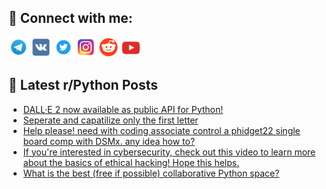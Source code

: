 ## 🔎 Connect with me:
[<img src="https://github.com/bullbesh/bullbesh/blob/main/images/Telegram.png" width="32" height="32" />](https://t.me/bullbesh)
[<img src="https://github.com/bullbesh/bullbesh/blob/main/images/VK.png" width="32" height="32" />](https://vk.com/bullbesh)
[<img src="https://github.com/bullbesh/bullbesh/blob/main/images/Twitter.png" width="32" height="32" />](https://twitter.com/bullbesh1)
[<img src="https://github.com/bullbesh/bullbesh/blob/main/images/Instagram.png" width="32" height="32" />](https://www.instagram.com/bullbesh)
[<img src="https://github.com/bullbesh/bullbesh/blob/main/images/Reddit.png" width="32" height="32" />](https://www.reddit.com/user/bullbesh)
[<img src="https://github.com/bullbesh/bullbesh/blob/main/images/YouTube.png" width="32" height="32" />](https://www.youtube.com/channel/UCtfjRs6uzgq5mfm8S06WTcg)

## 📕 Latest r/Python Posts
<!-- BLOG-POST-LIST:START -->
- [DALL·E 2 now available as public API for Python!](https://www.reddit.com/r/Python/comments/ylp60v/dalle_2_now_available_as_public_api_for_python/)
- [Seperate and capatilize only the first letter](https://www.reddit.com/r/Python/comments/ylomoy/seperate_and_capatilize_only_the_first_letter/)
- [Help please! need with coding associate control a phidget22 single board comp with DSMx. any idea how to?](https://www.reddit.com/r/Python/comments/yllhrb/help_please_need_with_coding_associate_control_a/)
- [If you&#39;re interested in cybersecurity, check out this video to learn more about the basics of ethical hacking! Hope this helps.](https://www.reddit.com/r/Python/comments/yllcmo/if_youre_interested_in_cybersecurity_check_out/)
- [What is the best &lpar;free if possible&rpar; collaborative Python space?](https://www.reddit.com/r/Python/comments/ylgo98/what_is_the_best_free_if_possible_collaborative/)
<!-- BLOG-POST-LIST:END -->
